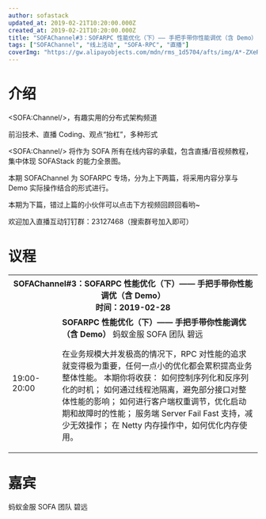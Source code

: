 ```yaml
---
author: sofastack
updated_at: 2019-02-21T10:20:00.000Z
created_at: 2019-02-21T10:20:00.000Z
title: "SOFAChannel#3：SOFARPC 性能优化（下）—— 手把手带你性能调优（含 Demo）"
tags: ["SOFAChannel", "线上活动", "SOFA-RPC", "直播"]
coverImg: "https://gw.alipayobjects.com/mdn/rms_1d5704/afts/img/A*-ZXeRZNrdGoAAAAAAAAAAABjARQnAQ"
---
```


# 介绍

\<SOFA:Channel/>，有趣实用的分布式架构频道

前沿技术、直播 Coding、观点“抬杠”，多种形式

\<SOFA:Channel/> 将作为 SOFA 所有在线内容的承载，包含直播/音视频教程，集中体现 SOFAStack 的能力全景图。



本期 SOFAChannel 为 SOFARPC 专场，分为上下两篇，将采用内容分享与 Demo 实际操作结合的形式进行。



本期为下篇，错过上篇的小伙伴可以点击下方视频回顾回看哟~



欢迎加入直播互动钉钉群：23127468（搜索群号加入即可）

# 议程

<table>
<tr>
<th colspan=2 >
SOFAChannel#3：SOFARPC 性能优化（下）—— 手把手带你性能调优（含 Demo）<br>时间：2019-02-28
</th>
<tr>
<td width="20%">19:00-20:00	</td>
<td>
<b>SOFARPC 性能优化（下）—— 手把手带你性能调优（含 Demo）</b>
蚂蚁金服 SOFA 团队 碧远

在业务规模大并发极高的情况下，RPC 对性能的追求就变得极为重要，任何一点小的优化都会累积提高业务整体性能。 本期你将收获： 如何控制序列化和反序列化的时机； 如何通过线程池隔离，避免部分接口对整体性能的影响； 如何进行客户端权重调节，优化启动期和故障时的性能； 服务端 Server Fail Fast 支持，减少无效操作； 在 Netty 内存操作中，如何优化内存使用。
</td>
</tr>
</table>

# 嘉宾

蚂蚁金服 SOFA 团队 碧远